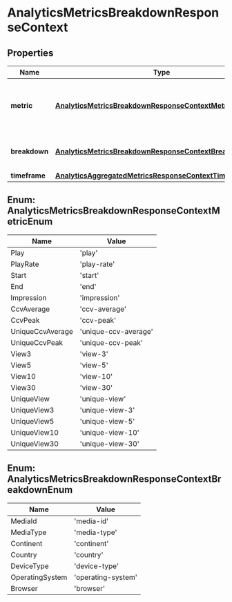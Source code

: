 
# AnalyticsMetricsBreakdownResponseContext

## Properties

Name | Type | Description | Notes
------------ | ------------- | ------------- | -------------
**metric** | [**AnalyticsMetricsBreakdownResponseContextMetricEnum**](#AnalyticsMetricsBreakdownResponseContextMetricEnum) | Returns the metric and relevant parameters you selected. |  [optional]
**breakdown** | [**AnalyticsMetricsBreakdownResponseContextBreakdownEnum**](#AnalyticsMetricsBreakdownResponseContextBreakdownEnum) | Returns the dimension you selected. |  [optional]
**timeframe** | [**AnalyticsAggregatedMetricsResponseContextTimeframe**](AnalyticsAggregatedMetricsResponseContextTimeframe.md) |  |  [optional]



## Enum: AnalyticsMetricsBreakdownResponseContextMetricEnum

Name | Value
---- | -----
Play | &#39;play&#39;
PlayRate | &#39;play-rate&#39;
Start | &#39;start&#39;
End | &#39;end&#39;
Impression | &#39;impression&#39;
CcvAverage | &#39;ccv-average&#39;
CcvPeak | &#39;ccv-peak&#39;
UniqueCcvAverage | &#39;unique-ccv-average&#39;
UniqueCcvPeak | &#39;unique-ccv-peak&#39;
View3 | &#39;view-3&#39;
View5 | &#39;view-5&#39;
View10 | &#39;view-10&#39;
View30 | &#39;view-30&#39;
UniqueView | &#39;unique-view&#39;
UniqueView3 | &#39;unique-view-3&#39;
UniqueView5 | &#39;unique-view-5&#39;
UniqueView10 | &#39;unique-view-10&#39;
UniqueView30 | &#39;unique-view-30&#39;



## Enum: AnalyticsMetricsBreakdownResponseContextBreakdownEnum

Name | Value
---- | -----
MediaId | &#39;media-id&#39;
MediaType | &#39;media-type&#39;
Continent | &#39;continent&#39;
Country | &#39;country&#39;
DeviceType | &#39;device-type&#39;
OperatingSystem | &#39;operating-system&#39;
Browser | &#39;browser&#39;



